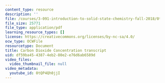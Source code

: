 ```yaml
---
content_type: resource
description: ''
file: /courses/3-091-introduction-to-solid-state-chemistry-fall-2018/0tQP4Qh0jjI_transcript.pdf
file_size: 25771
file_type: application/pdf
learning_resource_types: []
license: https://creativecommons.org/licenses/by-nc-sa/4.0/
ocw_type: OCWFile
resourcetype: Document
title: Carbon Dioxide Concentration transcript
uid: df59ba45-4387-4eb2-80e2-e76d6ab6589d
video_files:
  video_thumbnail_file: null
video_metadata:
  youtube_id: 0tQP4Qh0jjI
---
```

